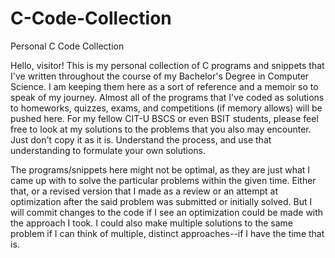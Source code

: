 # C-Code-Collection
Personal C Code Collection

Hello, visitor! This is my personal collection of C programs and snippets that I've written throughout the course of my Bachelor's Degree in Computer Science. I am keeping them here as a sort of reference and a memoir so to speak of my journey. Almost all of the programs that I've coded as solutions to homeworks, quizzes, exams, and competitions (if memory allows) will be pushed here. For my fellow CIT-U BSCS or even BSIT students, please feel free to look at my solutions to the problems that you also may encounter. Just don't copy it as it is. Understand the process, and use that understanding to formulate your own solutions.

The programs/snippets here might not be optimal, as they are just what I came up with to solve the particular problems within the given time. Either that, or a revised version that I made as a review or an attempt at optimization after the said problem was submitted or initially solved. But I will commit changes to the code if I see an optimization could be made with the approach I took. I could also make multiple solutions to the same problem if I can think of multiple, distinct approaches--if I have the time that is.
